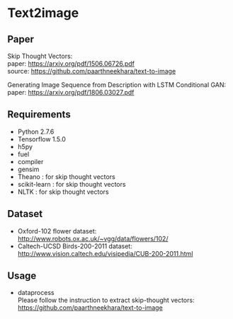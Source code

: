 # Text2image

## Paper
Skip Thought Vectors:  
        paper: https://arxiv.org/pdf/1506.06726.pdf  
        source: https://github.com/paarthneekhara/text-to-image  
    
Generating Image Sequence from Description with LSTM Conditional GAN:  
        paper: https://arxiv.org/pdf/1806.03027.pdf  
    
## Requirements  
* Python 2.7.6  
* Tensorflow 1.5.0   
* h5py  
* fuel  
* compiler  
* gensim
* Theano : for skip thought vectors  
* scikit-learn : for skip thought vectors  
* NLTK : for skip thought vectors  

## Dataset  
* Oxford-102 flower dataset: http://www.robots.ox.ac.uk/~vgg/data/flowers/102/  
* Caltech-UCSD Birds-200-2011 dataset: http://www.vision.caltech.edu/visipedia/CUB-200-2011.html  

## Usage  
* dataprocess  
Please follow the instruction to extract skip-thought vectors: https://github.com/paarthneekhara/text-to-image  


        

